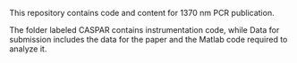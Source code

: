 This repository contains code and content for 1370 nm PCR publication.

The folder labeled CASPAR contains instrumentation code, while Data for submission includes the data for the paper and the Matlab code required to analyze it.
